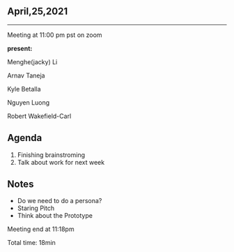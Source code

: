 ## April,25,2021
---
Meeting at 11:00 pm pst on zoom

**present:**

Menghe(jacky) Li

Arnav Taneja

Kyle Betalla

Nguyen Luong

Robert Wakefield-Carl




## Agenda
1. Finishing brainstroming
2. Talk about work for next week

## Notes
- Do we need to do a persona?
- Staring Pitch
- Think about the Prototype

Meeting end at 11:18pm

Total time: 18min

